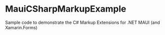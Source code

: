 # MauiCSharpMarkupExample
 Sample code to demonstrate the C# Markup Extensions for .NET MAUI (and Xamarin.Forms)
